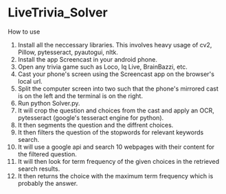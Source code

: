 # LiveTrivia_Solver
How to use
1. Install all the neccessary libraries. This involves heavy usage of cv2, Pillow, pytesseract, pyautogui, nltk.
2. Install the app Screencast in your android phone.
3. Open any trivia game such as Loco, Iq Live, BrainBazzi, etc.
4. Cast your phone's screen using the Screencast app on the browser's local url.
5. Split the computer screen into two such that the phone's mirrored cast is on the left and the terminal is on the right.
6. Run python Solver.py.
7. It will crop the question and choices from the cast and apply an OCR, pytesseract (google's tesseract engine for python).
8. It then segments the question and the diffrent choices. 
9. It then filters the question of the stopwords for relevant keywords search.
10. It will use a google api and search 10 webpages with their content for the filtered question.
11. It will then look for term frequency of the given choices in the retrieved search results.
12. It then returns the choice with the maximum term frequency which is probably the answer.
